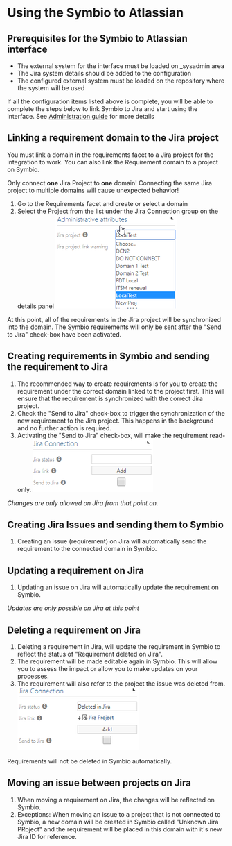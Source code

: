 # Using the Symbio to Atlassian

## Prerequisites for the Symbio to Atlassian interface
- The external system for the interface must be loaded on _sysadmin area
- The Jira system details should be added to the configuration
- The configured external system must be loaded on the repository where the system will be used

If all the configuration items listed above is complete, you will be able to complete the steps below to link Symbio to Jira and start using the interface. 
See [Administration guide](administration_guide.md) for more details

## Linking a requirement domain to the Jira project
You must link a domain in the requirements facet to a Jira project for the integration to work. You can also link the Requirement domain to a project on Symbio.

Only connect **one** Jira Project to **one** domain! Connecting the same Jira project to multiple domains will cause unexpected behavior!
1. Go to the Requirements facet and create or select a domain
1. Select the Project from the list under the Jira Connection group on the details panel ![Jira Project Selection](media/connectJiraProject.png)

At this point, all of the requirements in the Jira project will be synchronized into the domain. The Symbio requirements will only be sent after the "Send to Jira" check-box have been activated.

## Creating requirements in Symbio and sending the requirement to Jira
1. The recommended way to create requirements is for you to create the requirement under the correct domain linked to the project first. This will ensure that the requirement is synchronized with the correct Jira project.
1. Check the "Send to Jira" check-box to trigger the synchronization of the new requirement to the Jira project. This happens in the background and no further action is required.
1. Activating the "Send to Jira" check-box, will make the requirement read-only. ![Jira Project Selection](media/JiraConnectionAttributes.png)

*Changes are only allowed on Jira from that point on.*

## Creating Jira Issues and sending them to Symbio
1. Creating an issue (requirement) on Jira will automatically send the requirement to the connected domain in Symbio.

## Updating a requirement on Jira
1. Updating an issue on Jira will automatically update the requirement on Symbio.
 
*Updates are only possible on Jira at this point*

## Deleting a requirement on Jira
1. Deleting a requirement in Jira, will update the requirement in Symbio to reflect the status of "Requirement deleted on Jira".
1. The requirement will be made editable again in Symbio. This will allow you to assess the impact or allow you to make updates on your processes.
1. The requirement will also refer to the project the issue was deleted from.
![Jira Project Selection](media/DeletedOnJira.png)

Requirements will not be deleted in Symbio automatically.

## Moving an issue between projects on Jira
1. When moving a requirement on Jira, the changes will be reflected on Symbio. 
1. Exceptions: When moving an issue to a project that is not connected to Symbio, a new domain will be created in Symbio called "Unknown Jira PRoject" and the requirement will be placed in this domain with it's new Jira ID for reference.
